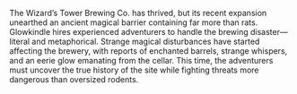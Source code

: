 
The Wizard’s Tower Brewing Co. has thrived, but its recent expansion unearthed an ancient magical barrier containing far more than rats. Glowkindle hires experienced adventurers to handle the brewing disaster—literal and metaphorical. Strange magical disturbances have started affecting the brewery, with reports of enchanted barrels, strange whispers, and an eerie glow emanating from the cellar. This time, the adventurers must uncover the true history of the site while fighting threats more dangerous than oversized rodents.


